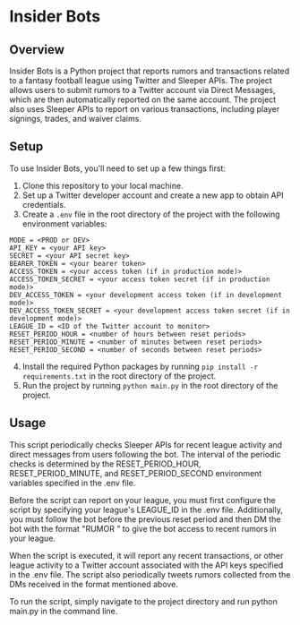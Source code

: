 # Insider Bots

## Overview

Insider Bots is a Python project that reports rumors and transactions related to a fantasy football league using Twitter and Sleeper APIs. The project allows users to submit rumors to a Twitter account via Direct Messages, which are then automatically reported on the same account. The project also uses Sleeper APIs to report on various transactions, including player signings, trades, and waiver claims.

## Setup

To use Insider Bots, you'll need to set up a few things first:

1. Clone this repository to your local machine.
2. Set up a Twitter developer account and create a new app to obtain API credentials.
3. Create a `.env` file in the root directory of the project with the following environment variables:
```
MODE = <PROD or DEV>
API_KEY = <your API key>
SECRET = <your API secret key>
BEARER_TOKEN = <your bearer token>
ACCESS_TOKEN = <your access token (if in production mode)>
ACCESS_TOKEN_SECRET = <your access token secret (if in production mode)>
DEV_ACCESS_TOKEN = <your development access token (if in development mode)>
DEV_ACCESS_TOKEN_SECRET = <your development access token secret (if in development mode)>
LEAGUE_ID = <ID of the Twitter account to monitor>
RESET_PERIOD_HOUR = <number of hours between reset periods>
RESET_PERIOD_MINUTE = <number of minutes between reset periods>
RESET_PERIOD_SECOND = <number of seconds between reset periods>
```
4. Install the required Python packages by running `pip install -r requirements.txt` in the root directory of the project.
5. Run the project by running `python main.py` in the root directory of the project.

## Usage

This script periodically checks Sleeper APIs for recent league activity and direct messages from users following the bot. The interval of the periodic checks is determined by the RESET_PERIOD_HOUR, RESET_PERIOD_MINUTE, and RESET_PERIOD_SECOND environment variables specified in the .env file.

Before the script can report on your league, you must first configure the script by specifying your league's LEAGUE_ID in the .env file. Additionally, you must follow the bot before the previous reset period and then DM the bot with the format "RUMOR <rumor>" to give the bot access to recent rumors in your league.

When the script is executed, it will report any recent transactions, or other league activity to a Twitter account associated with the API keys specified in the .env file. The script also periodically tweets rumors collected from the DMs received in the format mentioned above.

To run the script, simply navigate to the project directory and run python main.py in the command line.

